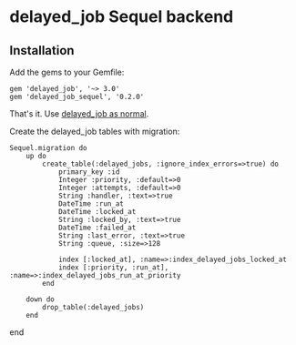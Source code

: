# delayed_job Sequel backend

## Installation

Add the gems to your Gemfile:

    gem 'delayed_job', '~> 3.0'
    gem 'delayed_job_sequel', '0.2.0'
  

That's it. Use [delayed_job as normal](http://github.com/collectiveidea/delayed_job).

Create the delayed_job tables with migration:

	Sequel.migration do
		up do
			create_table(:delayed_jobs, :ignore_index_errors=>true) do
				primary_key :id
				Integer :priority, :default=>0
				Integer :attempts, :default=>0
				String :handler, :text=>true
				DateTime :run_at
				DateTime :locked_at
				String :locked_by, :text=>true
				DateTime :failed_at
				String :last_error, :text=>true
				String :queue, :size=>128
			
				index [:locked_at], :name=>:index_delayed_jobs_locked_at
				index [:priority, :run_at], :name=>:index_delayed_jobs_run_at_priority
			end

		down do
			drop_table(:delayed_jobs)
		end
end
